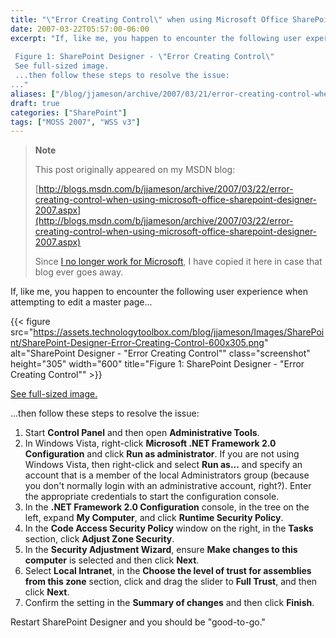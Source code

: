 ```yaml
---
title: "\"Error Creating Control\" when using Microsoft Office SharePoint Designer 2007"
date: 2007-03-22T05:57:00-06:00
excerpt: "If, like me, you happen to encounter the following user experience when attempting to edit a master page... 
 
 Figure 1: SharePoint Designer - \"Error Creating Control\" 
 See full-sized image. 
 ...then follow these steps to resolve the issue: 
..."
aliases: ["/blog/jjameson/archive/2007/03/21/error-creating-control-when-using-microsoft-office-sharepoint-designer-2007.aspx", "/blog/jjameson/archive/2007/03/22/error-creating-control-when-using-microsoft-office-sharepoint-designer-2007.aspx"]
draft: true
categories: ["SharePoint"]
tags: ["MOSS 2007", "WSS v3"]
---
```


> **Note**
>
> This post originally appeared on my MSDN blog:
>
> [http://blogs.msdn.com/b/jjameson/archive/2007/03/22/error-creating-control-when-using-microsoft-office-sharepoint-designer-2007.aspx](http://blogs.msdn.com/b/jjameson/archive/2007/03/22/error-creating-control-when-using-microsoft-office-sharepoint-designer-2007.aspx)
>
> Since
> [I no longer work for Microsoft](/blog/jjameson/2011/09/02/last-day-with-microsoft),
> I have copied it here in case that blog ever goes away.

If, like me, you happen to encounter the following user experience when
attempting to edit a master page...

{{< figure src="https://assets.technologytoolbox.com/blog/jjameson/Images/SharePoint/SharePoint-Designer-Error-Creating-Control-600x305.png" alt="SharePoint Designer - \"Error Creating Control\"" class="screenshot" height="305" width="600" title="Figure 1: SharePoint Designer - \"Error Creating Control\"" >}}

[See full-sized image.](https://assets.technologytoolbox.com/blog/jjameson/Images/SharePoint/SharePoint-Designer-Error-Creating-Control-756x384.png)

...then follow these steps to resolve the issue:

1. Start **Control Panel** and then open **Administrative Tools**.
2. In Windows Vista, right-click **Microsoft .NET Framework 2.0 Configuration** and click **Run as administrator**. If you are not using Windows Vista, then right-click and select **Run as...** and specify an account that is a member of the local Administrators group (because you don't normally login with an administrative account, right?). Enter the appropriate credentials to start the configuration console.
3. In the **.NET Framework 2.0 Configuration** console, in the tree on the left, expand **My Computer**, and click **Runtime Security Policy**.
4. In the **Code Access Security Policy** window on the right, in the **Tasks** section, click **Adjust Zone Security**.
5. In the **Security Adjustment Wizard**, ensure **Make changes to this computer** is selected and then click **Next**.
6. Select **Local Intranet**, in the **Choose the level of trust for assemblies from this zone** section, click and drag the slider to **Full Trust**, and then click **Next**.
7. Confirm the setting in the **Summary of changes** and then click **Finish**.

Restart SharePoint Designer and you should be "good-to-go."

